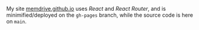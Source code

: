 My site [memdrive.github.io]() uses *React* and *React Router*, and is minimified/deployed on the `gh-pages` branch, while the source code is here on `main`.
